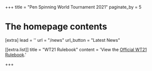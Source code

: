 +++
title = "Pen Spinning World Tournament 2021"
paginate_by = 5


# The homepage contents
[extra]
lead = ''
url = "/news"
url_button = "Latest News"

[[extra.list]]
title = "WT21 Rulebook"
content = 'View the <a href="https://drive.google.com/file/d/1ZfoYf19mrN-wD_s4M9e9BOZLg-cTftit/view">Official WT21 Rulebook</a>.'

+++
